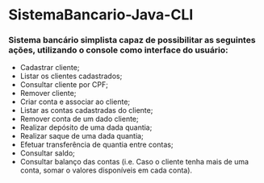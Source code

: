 # SistemaBancario-Java-CLI

### Sistema bancário simplista capaz de possibilitar as seguintes ações, utilizando o console como interface do usuário:

* Cadastrar cliente;
* Listar os clientes cadastrados;
* Consultar cliente por CPF;
* Remover cliente;
* Criar conta e associar ao cliente;
* Listar as contas cadastradas do cliente;
* Remover conta de um dado cliente;
* Realizar depósito de uma dada quantia;
* Realizar saque de uma dada quantia;
* Efetuar transferência de quantia entre contas;
* Consultar saldo;
* Consultar balanço das contas (i.e. Caso o cliente tenha mais de uma conta, somar o valores
  disponíveis em cada conta).
